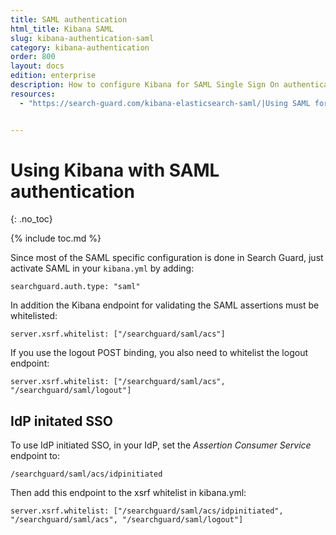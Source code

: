 ```yaml
---
title: SAML authentication
html_title: Kibana SAML
slug: kibana-authentication-saml
category: kibana-authentication
order: 800
layout: docs
edition: enterprise
description: How to configure Kibana for SAML Single Sign On authentication and IdP integrations.
resources:
  - "https://search-guard.com/kibana-elasticsearch-saml/|Using SAML for Kibana Single Sign-On (blogpost)"


---
```

<!---
Copyright 2019 floragunn GmbH
-->

# Using Kibana with SAML authentication
{: .no_toc}

{% include toc.md %}

Since most of the SAML specific configuration is done in Search Guard, just activate SAML in your `kibana.yml` by adding:

```
searchguard.auth.type: "saml"
```

In addition the Kibana endpoint for validating the SAML assertions must be whitelisted:

```
server.xsrf.whitelist: ["/searchguard/saml/acs"]
```

If you use the logout POST binding, you also need to whitelist the logout endpoint:

```
server.xsrf.whitelist: ["/searchguard/saml/acs", "/searchguard/saml/logout"]
```

## IdP initated SSO

To use IdP initiated SSO, in your IdP, set the *Assertion Consumer Service* endpoint to:

```
/searchguard/saml/acs/idpinitiated
```

Then add this endpoint to the xsrf whitelist in kibana.yml:

```
server.xsrf.whitelist: ["/searchguard/saml/acs/idpinitiated", "/searchguard/saml/acs", "/searchguard/saml/logout"]
```